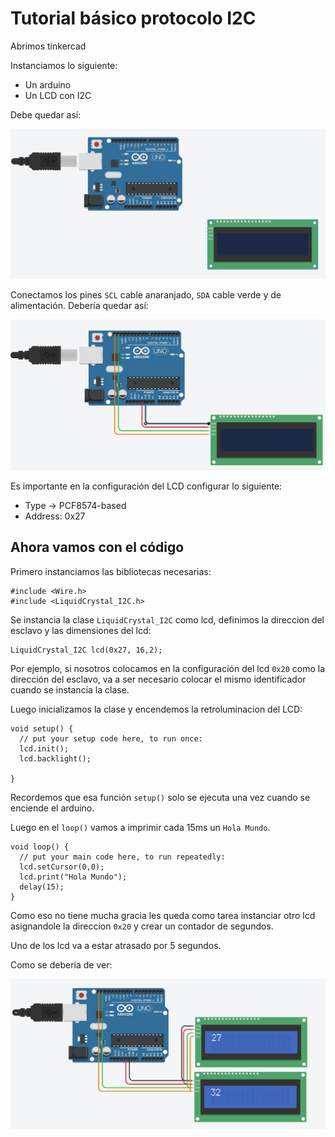 # Tutorial básico protocolo I2C

Abrimos tinkercad

Instanciamos lo siguiente:

- Un arduino
- Un LCD con I2C

Debe quedar así:

![image](./fig/lcd_arduino.png)

Conectamos los pines ```SCL``` cable anaranjado, ```SDA``` cable verde y de alimentación. Debería quedar así:

![image](./fig/conexiones.png)

Es importante en la configuración del LCD configurar lo siguiente:
- Type -> PCF8574-based
- Address: 0x27

## Ahora vamos con el código

Primero instanciamos las bibliotecas necesarias:

```
#include <Wire.h>
#include <LiquidCrystal_I2C.h>
```
Se instancia la clase ```LiquidCrystal_I2C``` como lcd, definimos la direccion del esclavo y las dimensiones del lcd:

```
LiquidCrystal_I2C lcd(0x27, 16,2);
```

Por ejemplo, si nosotros colocamos en la configuración del lcd ```0x20``` como la dirección del esclavo, va a ser necesario colocar el mismo identificador cuando se instancia la clase.

Luego inicializamos la clase y encendemos la retroluminacion del LCD:

```
void setup() {
  // put your setup code here, to run once:
  lcd.init();
  lcd.backlight();

}
```

Recordemos que esa función ```setup()``` solo se ejecuta una vez cuando se enciende el arduino.

Luego en el ```loop()``` vamos a imprimir cada 15ms un ```Hola Mundo```.
```
void loop() {
  // put your main code here, to run repeatedly:
  lcd.setCursor(0,0);
  lcd.print("Hola Mundo");
  delay(15);
}
```

Como eso no tiene mucha gracia les queda como tarea instanciar otro lcd asignandole la direccion ```0x20``` y crear un contador de segundos. 

Uno de los lcd va a estar atrasado por 5 segundos.

Como se debería de ver:

![image](./fig/lcd_complex.png)
